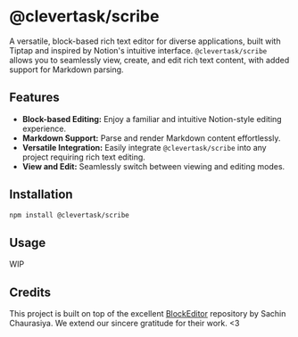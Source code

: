 # @clevertask/scribe

A versatile, block-based rich text editor for diverse applications, built with Tiptap and inspired by Notion's intuitive interface. `@clevertask/scribe` allows you to seamlessly view, create, and edit rich text content, with added support for Markdown parsing.

## Features

- **Block-based Editing:** Enjoy a familiar and intuitive Notion-style editing experience.
- **Markdown Support:** Parse and render Markdown content effortlessly.
- **Versatile Integration:** Easily integrate `@clevertask/scribe` into any project requiring rich text editing.
- **View and Edit:** Seamlessly switch between viewing and editing modes.

## Installation

```bash
npm install @clevertask/scribe
```

## Usage

WIP

## Credits

This project is built on top of the excellent [BlockEditor](https://github.com/Sachin-chaurasiya/BlockEditor) repository by Sachin Chaurasiya. We extend our sincere gratitude for their work. <3
